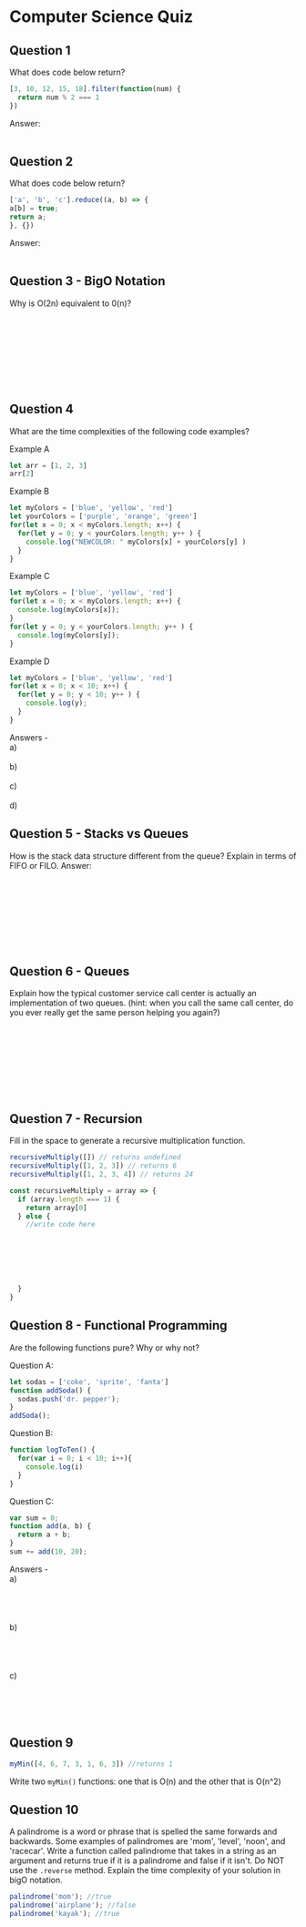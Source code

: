 # Computer Science Quiz
## Question 1
What does code below return?
```js
[3, 10, 12, 15, 18].filter(function(num) {
  return num % 2 === 1
})
```
Answer:
<br />
<br />

## Question 2
What does code below return?
```js
['a', 'b', 'c'].reduce((a, b) => {
a[b] = true;
return a;
}, {})
```
Answer:
<br />
<br />
## Question 3 - BigO Notation
Why is O(2n) equivalent to 0(n)?
<br/><br/><br/><br/><br/><br/><br/><br/><br/>
## Question 4
What are the time complexities of the following code examples?

Example A
```js
let arr = [1, 2, 3]
arr[2]
```
Example B
```js
let myColors = ['blue', 'yellow', 'red']
let yourColors = ['purple', 'orange', 'green']
for(let x = 0; x < myColors.length; x++) {
  for(let y = 0; y < yourColors.length; y++ ) {
    console.log("NEWCOLOR: " myColors[x] + yourColors[y] )
  }
}
```

Example C
```js
let myColors = ['blue', 'yellow', 'red']
for(let x = 0; x < myColors.length; x++) {
  console.log(myColors[x]);
}
for(let y = 0; y < yourColors.length; y++ ) {
  console.log(myColors[y]);
}
```

Example D
```js
let myColors = ['blue', 'yellow', 'red']
for(let x = 0; x < 10; x++) {
  for(let y = 0; y < 10; y++ ) {
    console.log(y);
  }
}

```
Answers -
<br/>
a)<br/><br/>
b)<br/><br/>
c)<br/><br/>
d)<br/>
## Question 5 - Stacks vs Queues
How is the stack data structure different from the queue? Explain in terms of FIFO or FILO.
Answer:
<br/><br/><br/><br/><br/><br/><br/><br/><br/>
## Question 6 - Queues
Explain how the typical customer service call center is actually an implementation of two queues. (hint: when you call the same call center, do you ever really get the same person helping you again?)
<br/><br/><br/><br/><br/><br/><br/><br/><br/>
## Question 7 - Recursion
Fill in the space to generate a recursive multiplication function.
```js
recursiveMultiply([]) // returns undefined
recursiveMultiply([1, 2, 3]) // returns 6
recursiveMultiply([1, 2, 3, 4]) // returns 24
```
```js
const recursiveMultiply = array => {
  if (array.length === 1) {
    return array[0]
  } else {
    //write code here







  }
}
```
## Question 8 - Functional Programming
Are the following functions pure? Why or why not?

Question A:
```js
let sodas = ['coke', 'sprite', 'fanta']
function addSoda() {
  sodas.push('dr. pepper');
}
addSoda();
```

Question B:
```js
function logToTen() {
  for(var i = 0; i < 10; i++){
    console.log(i)
  }
}
```

Question C:
```js
var sum = 0;
function add(a, b) {
  return a + b;
}
sum += add(10, 20);
```
Answers -
<br/>
a)<br/><br/><br/><br/><br/>
b)<br/><br/><br/><br/><br/>
c)<br/><br/><br/><br/><br/>

## Question 9
```js
myMin([4, 6, 7, 3, 1, 6, 3]) //returns 1
```
Write two `myMin()` functions: one that is O(n) and the other that is O(n^2)
## Question 10
A palindrome is a word or phrase that is spelled the same forwards and backwards. Some examples of palindromes are 'mom', 'level', 'noon', and 'racecar'. Write a function called palindrome that takes in a string as an argument and returns true if it is a palindrome and false if it isn't. Do NOT use the `.reverse` method. Explain the time complexity of your solution in bigO notation.
```js
palindrome('mom'); //true
palindrome('airplane'); //false
palindrome('kayak'); //true
```
<br/><br/><br/><br/><br/><br/><br/><br/><br/><br/><br/><br/><br/><br/><br/><br/><br/><br/><br/><br/><br/><br/>
